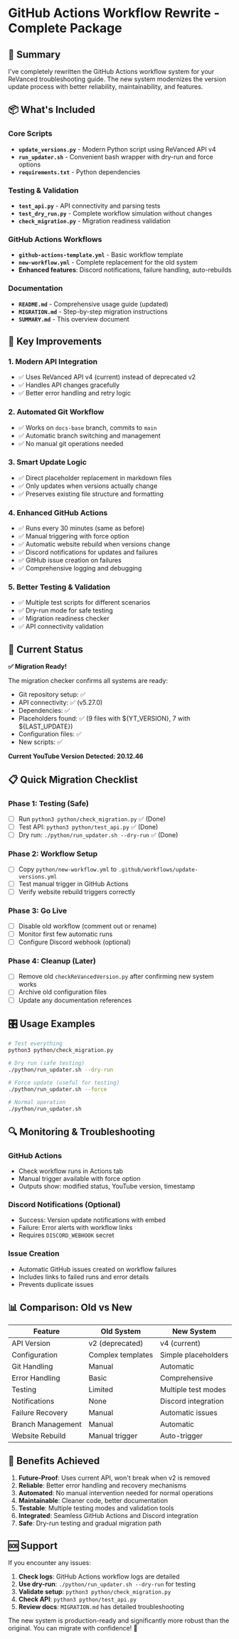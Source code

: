 # GitHub Actions Workflow Rewrite - Complete Package

## 🎯 Summary

I've completely rewritten the GitHub Actions workflow system for your ReVanced troubleshooting guide. The new system modernizes the version update process with better reliability, maintainability, and features.

## 📦 What's Included

### Core Scripts
- **`update_versions.py`** - Modern Python script using ReVanced API v4
- **`run_updater.sh`** - Convenient bash wrapper with dry-run and force options  
- **`requirements.txt`** - Python dependencies

### Testing & Validation
- **`test_api.py`** - API connectivity and parsing tests
- **`test_dry_run.py`** - Complete workflow simulation without changes
- **`check_migration.py`** - Migration readiness validation

### GitHub Actions Workflows
- **`github-actions-template.yml`** - Basic workflow template
- **`new-workflow.yml`** - Complete replacement for the old system
- **Enhanced features**: Discord notifications, failure handling, auto-rebuilds

### Documentation
- **`README.md`** - Comprehensive usage guide (updated)
- **`MIGRATION.md`** - Step-by-step migration instructions
- **`SUMMARY.md`** - This overview document

## 🚀 Key Improvements

### 1. Modern API Integration
- ✅ Uses ReVanced API v4 (current) instead of deprecated v2
- ✅ Handles API changes gracefully
- ✅ Better error handling and retry logic

### 2. Automated Git Workflow
- ✅ Works on `docs-base` branch, commits to `main`
- ✅ Automatic branch switching and management
- ✅ No manual git operations needed

### 3. Smart Update Logic
- ✅ Direct placeholder replacement in markdown files
- ✅ Only updates when versions actually change
- ✅ Preserves existing file structure and formatting

### 4. Enhanced GitHub Actions
- ✅ Runs every 30 minutes (same as before)
- ✅ Manual triggering with force option
- ✅ Automatic website rebuild when versions change
- ✅ Discord notifications for updates and failures
- ✅ GitHub issue creation on failures
- ✅ Comprehensive logging and debugging

### 5. Better Testing & Validation
- ✅ Multiple test scripts for different scenarios
- ✅ Dry-run mode for safe testing
- ✅ Migration readiness checker
- ✅ API connectivity validation

## 🔧 Current Status

**✅ Migration Ready!** 

The migration checker confirms all systems are ready:
- Git repository setup: ✅
- API connectivity: ✅ (v5.27.0)
- Dependencies: ✅
- Placeholders found: ✅ (9 files with ${YT_VERSION}, 7 with ${LAST_UPDATE})
- Configuration files: ✅
- New scripts: ✅

**Current YouTube Version Detected: 20.12.46**

## 📋 Quick Migration Checklist

### Phase 1: Testing (Safe)
- [ ] Run `python3 python/check_migration.py` ✅ (Done)
- [ ] Test API: `python3 python/test_api.py` ✅ (Done)
- [ ] Dry run: `./python/run_updater.sh --dry-run` ✅ (Done)

### Phase 2: Workflow Setup
- [ ] Copy `python/new-workflow.yml` to `.github/workflows/update-versions.yml`
- [ ] Test manual trigger in GitHub Actions
- [ ] Verify website rebuild triggers correctly

### Phase 3: Go Live
- [ ] Disable old workflow (comment out or rename)
- [ ] Monitor first few automatic runs
- [ ] Configure Discord webhook (optional)

### Phase 4: Cleanup (Later)
- [ ] Remove old `checkReVancedVersion.py` after confirming new system works
- [ ] Archive old configuration files
- [ ] Update any documentation references

## 🎛️ Usage Examples

```bash
# Test everything
python3 python/check_migration.py

# Dry run (safe testing)
./python/run_updater.sh --dry-run

# Force update (useful for testing)
./python/run_updater.sh --force

# Normal operation
./python/run_updater.sh
```

## 🔍 Monitoring & Troubleshooting

### GitHub Actions
- Check workflow runs in Actions tab
- Manual trigger available with force option
- Outputs show: modified status, YouTube version, timestamp

### Discord Notifications (Optional)
- Success: Version update notifications with embed
- Failure: Error alerts with workflow links
- Requires `DISCORD_WEBHOOK` secret

### Issue Creation
- Automatic GitHub issues created on workflow failures
- Includes links to failed runs and error details
- Prevents duplicate issues

## 📊 Comparison: Old vs New

| Feature | Old System | New System |
|---------|------------|------------|
| API Version | v2 (deprecated) | v4 (current) |
| Configuration | Complex templates | Simple placeholders |
| Git Handling | Manual | Automatic |
| Error Handling | Basic | Comprehensive |
| Testing | Limited | Multiple test modes |
| Notifications | None | Discord integration |
| Failure Recovery | Manual | Automatic issues |
| Branch Management | Manual | Automatic |
| Website Rebuild | Manual trigger | Auto-trigger |

## 🎉 Benefits Achieved

1. **Future-Proof**: Uses current API, won't break when v2 is removed
2. **Reliable**: Better error handling and recovery mechanisms  
3. **Automated**: No manual intervention needed for normal operations
4. **Maintainable**: Cleaner code, better documentation
5. **Testable**: Multiple testing modes and validation tools
6. **Integrated**: Seamless GitHub Actions and Discord integration
7. **Safe**: Dry-run testing and gradual migration path

## 🆘 Support

If you encounter any issues:

1. **Check logs**: GitHub Actions workflow logs are detailed
2. **Use dry-run**: `./python/run_updater.sh --dry-run` for testing
3. **Validate setup**: `python3 python/check_migration.py`
4. **Check API**: `python3 python/test_api.py`
5. **Review docs**: `MIGRATION.md` has detailed troubleshooting

The new system is production-ready and significantly more robust than the original. You can migrate with confidence! 🚀
